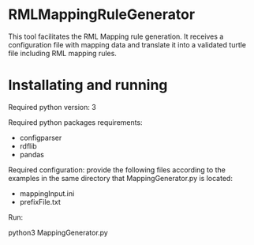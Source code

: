 # RMLMappingRuleGenerator
This tool facilitates the RML Mapping rule generation. It receives a configuration file with mapping data and translate it into a validated turtle file including RML mapping rules.

# Installating and running

Required python version:
3

Required python packages requirements:
- configparser
- rdflib
- pandas

Required configuration:
provide the following files according to the examples in the same directory that MappingGenerator.py is located:
- mappingInput.ini
- prefixFile.txt

Run:

python3 MappingGenerator.py
